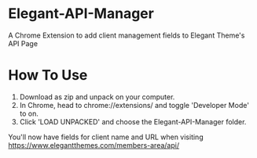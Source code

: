 # Elegant-API-Manager
A Chrome Extension to add client management fields to Elegant Theme's API Page

# How To Use

1. Download as zip and unpack on your computer. 
2. In Chrome, head to chrome://extensions/ and toggle 'Developer Mode' to on.
3. Click 'LOAD UNPACKED' and choose the Elegant-API-Manager folder. 

You'll now have fields for client name and URL when visiting https://www.elegantthemes.com/members-area/api/
